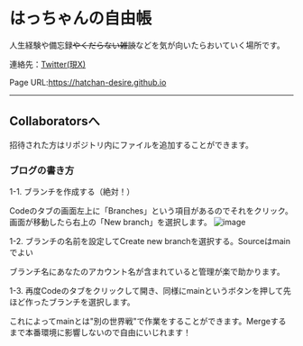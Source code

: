 # はっちゃんの自由帳

人生経験や備忘録~~やくだらない雑談~~などを気が向いたらおいていく場所です。

連絡先：[Twitter(現X)](https://x.com/obukun_quality?s=20)

Page URL:<https://hatchan-desire.github.io>

***

## Collaboratorsへ

招待された方はリポジトリ内にファイルを追加することができます。

### ブログの書き方

1-1. ブランチを作成する（絶対！）

  Codeのタブの画面左上に「Branches」という項目があるのでそれをクリック。画面が移動したら右上の「New branch」を選択します。
  ![image](https://github.com/Hatchan-Desire/Hatchan-Desire.github.io/assets/75426954/8262fda0-974a-42cf-8a6c-f0c9275a2aa7)

1-2. ブランチの名前を設定してCreate new branchを選択する。Sourceはmainでよい

  ブランチ名にあなたのアカウント名が含まれていると管理が楽で助かります。
  
1-3. 再度Codeのタブをクリックして開き、同様にmainというボタンを押して先ほど作ったブランチを選択します。

  これによってmainとは"別の世界戦"で作業をすることができます。Mergeするまで本番環境に影響しないので自由にいじれます！
